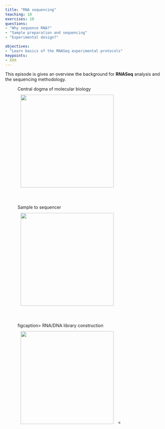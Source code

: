 ```yaml
---
title: "RNA sequencing"
teaching: 10
exercises: 10
questions:
- "Why sequence RNA?"
- "Sample preparation and sequencing"
- "Experimental design?"

objectives:
- "Learn basics of the RNASeq experimental protocols"
keypoints:
- XXX
---
```



This episode is gives an overview the background for **RNASeq** analysis and the sequencing methodology. 

<figure>
  <figcaption> Central dogma of molecular biology </figcaption>
  <img src="{{ page.root }}/fig/central_dogma.png" style="margin:10px;height:300px"/>
  
</figure><br>


<figure>
  <figcaption> Sample to sequencer </figcaption>
  <img src="{{ page.root }}/fig/sample_to_sequencer.png" style="margin:10px;height:300px"/>
  
</figure><br>


<figure>
  figcaption> RNA/DNA library construction </figcaption>
  <img src="{{ page.root }}/fig/chemistry.png" style="margin:10px;height:300px"/>
  <
</figure><br> 

